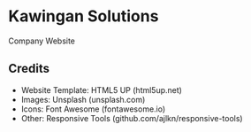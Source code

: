 # Kawingan Solutions

Company Website

## Credits

- Website Template: HTML5 UP (html5up.net)
- Images: Unsplash (unsplash.com)
- Icons: Font Awesome (fontawesome.io)
- Other: Responsive Tools (github.com/ajlkn/responsive-tools)
